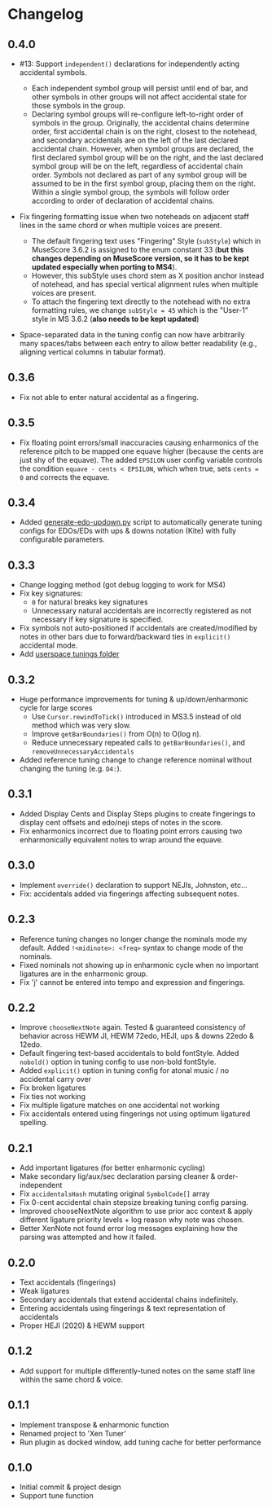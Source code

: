 # Changelog

## 0.4.0

- #13: Support `independent()` declarations for independently acting accidental symbols.
  - Each independent symbol group will persist until end of bar, and other symbols in other groups will not affect accidental state for those symbols in the group.
  - Declaring symbol groups will re-configure left-to-right order of symbols in the group. Originally, the accidental chains determine order, first accidental chain is on the right, closest to the notehead, and secondary accidentals are on the left of the last declared accidental chain. However, when symbol groups are declared, the first declared symbol group will be on the right, and the last declared symbol group will be on the left, regardless of accidental chain order. Symbols not declared as part of any symbol group will be assumed to be in the first symbol group, placing them on the right. Within a single symbol group, the symbols will follow order according to order of declaration of accidental chains.

- Fix fingering formatting issue when two noteheads on adjacent staff lines in the same chord or when multiple voices are present.
  - The default fingering text uses "Fingering" Style (`subStyle`) which in MuseScore 3.6.2 is assigned to the enum constant 33 (**but this changes depending on MuseScore version, so it has to be kept updated especially when porting to MS4**).
  - However, this subStyle uses chord stem as X position anchor instead of notehead, and has special vertical alignment rules when multiple voices are present.
  - To attach the fingering text directly to the notehead with no extra formatting rules, we change `subStyle = 45` which is the "User-1" style in MS 3.6.2 (**also needs to be kept updated**)

- Space-separated data in the tuning config can now have arbitrarily many spaces/tabs between each entry to allow better readability (e.g., aligning vertical columns in tabular format).

## 0.3.6

- Fix not able to enter natural accidental as a fingering.

## 0.3.5

- Fix floating point errors/small inaccuracies causing enharmonics of the reference pitch to be mapped one equave higher (because the cents are just shy of the equave). The added `EPSILON` user config variable controls the condition `equave - cents < EPSILON`, which when true, sets `cents = 0` and corrects the equave.

## 0.3.4

- Added [generate-edo-updown.py](tunings/updown/generate-edo-updown.py) script to automatically generate tuning configs for EDOs/EDs with ups & downs notation (Kite) with fully configurable parameters.

## 0.3.3

- Change logging method (got debug logging to work for MS4)
- Fix key signatures:
  - `0` for natural breaks key signatures
  - Unnecessary natural accidentals are incorrectly registered as not necessary if key signature is specified.
- Fix symbols not auto-positioned if accidentals are created/modified by notes in other bars due to forward/backward ties in `explicit()` accidental mode.
- Add [userspace tunings folder](/tunings/user)

## 0.3.2

- Huge performance improvements for tuning & up/down/enharmonic cycle for large scores
  - Use `Cursor.rewindToTick()` introduced in MS3.5 instead of old method which was very slow.
  - Improve `getBarBoundaries()` from O(n) to O(log n).
  - Reduce unnecessary repeated calls to `getBarBoundaries()`, and `removeUnnecessaryAccidentals`
- Added reference tuning change to change reference nominal without changing the tuning (e.g. `D4:`).

## 0.3.1

- Added Display Cents and Display Steps plugins to create fingerings to display cent offsets and edo/neji steps of notes in the score.
- Fix enharmonics incorrect due to floating point errors causing two enharmonically equivalent notes to wrap around the equave.

## 0.3.0

- Implement `override()` declaration to support NEJIs, Johnston, etc...
- Fix: accidentals added via fingerings affecting subsequent notes.

## 0.2.3

- Reference tuning changes no longer change the nominals mode my default. Added `!<midinote>: <freq>` syntax to change mode of the nominals.
- Fixed nominals not showing up in enharmonic cycle when no important ligatures are in the enharmonic group.
- Fix 'j' cannot be entered into tempo and expression and fingerings.

## 0.2.2

- Improve `chooseNextNote` again. Tested & guaranteed consistency of behavior across HEWM JI, HEWM 72edo, HEJI, ups & downs 22edo & 12edo.
- Default fingering text-based accidentals to bold fontStyle. Added `nobold()` option in tuning config to use non-bold fontStyle.
- Added `explicit()` option in tuning config for atonal music / no accidental carry over
- Fix broken ligatures
- Fix ties not working
- Fix multiple ligature matches on one accidental not working
- Fix accidentals entered using fingerings not using optimum ligatured spelling.

## 0.2.1

- Add important ligatures (for better enharmonic cycling)
- Make secondary lig/aux/sec declaration parsing cleaner & order-independent
- Fix `accidentalsHash` mutating original `SymbolCode[]` array
- Fix 0-cent accidental chain stepsize breaking tuning config parsing.
- Improved chooseNextNote algorithm to use prior acc context & apply different ligature priority levels + log reason why note was chosen.
- Better XenNote not found error log messages explaining how the parsing was attempted and how it failed.

## 0.2.0

- Text accidentals (fingerings)
- Weak ligatures
- Secondary accidentals that extend accidental chains indefinitely.
- Entering accidentals using fingerings & text representation of accidentals
- Proper HEJI (2020) & HEWM support

## 0.1.2

- Add support for multiple differently-tuned notes on the same staff line within the same chord & voice.

## 0.1.1

- Implement transpose & enharmonic function
- Renamed project to 'Xen Tuner'
- Run plugin as docked window, add tuning cache for better performance

## 0.1.0

- Initial commit & project design
- Support tune function
